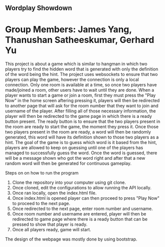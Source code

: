 ## Wordplay Showdown

# Group Members: James Yang, Thanushan Satheeskumar, Gerhard Yu

This project is about a game which is similar to hangman in which two players try to find the hidden word that is generated with only the definition of the word being the hint. The project uses websockets to ensure that two players can play the game, however the connection is only a local connection. Only one room is available at a time, so once two players have made/joined a room, other users have to wait until they are done. When a player wants to start a game or join a room, first they must press the "Play Now" in the home screen aftering pressing it, players will then be redirected to another page that will ask for the room number that they want to join and username of the player. After filling all of those necessary information, the player will then be redirected to the game page in which there is a ready button present. The ready button is to ensure that the two players present in the room are ready to start the game, the moment they press it. Once those two players present in the room are ready, a word will then be randomly generated, this word will have its definition shown to those two players as a hint. The goal of the game is to guess which word is it based from the hint, players are allowed to keep on guessing until one of the players has managed to successfully guess the word. Once the word is guessed, there will be a message shown who got the word right and after that a new random word will then be generated for continuous gameplay.


Steps on on how to run the program
1. Clone the repository into your computer using git clone.
2. Once cloned, edit the configurations to allow running the API locally.
3. Once ran locally, open the index.html file.
4. Once index.html is opened player can then proceed to press "Play Now" to proceed to the next page.
5. Once redirected to the next page, enter room number and username.
6. Once room number and username are entered, player will then be redirected to game page where there is a ready button that can be pressed to show that player is ready.
7. Once all players ready, game will start.

The design of the webpage was mostly done by using bootstrap.
